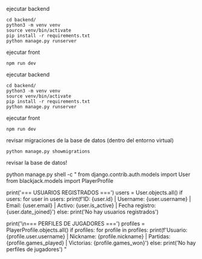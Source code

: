 ejecutar backend

    cd backend/
    python3 -m venv venv
    source venv/bin/activate
    pip install -r requirements.txt
    python manage.py runserver

ejecutar front

    npm run dev
    
ejecutar backend

    cd backend/
    python3 -m venv venv
    source venv/bin/activate
    pip install -r requirements.txt
    python manage.py runserver

ejecutar front

    npm run dev
    
revisar migraciones de la base de datos (dentro del entorno virtual)

    python manage.py showmigrations

revisar la base de datos!

python manage.py shell -c "
from django.contrib.auth.models import User
from blackjack.models import PlayerProfile

print('=== USUARIOS REGISTRADOS ===')
users = User.objects.all()
if users:
    for user in users:
        print(f'ID: {user.id} | Username: {user.username} | Email: {user.email} | Activo: {user.is_active} | Fecha registro: {user.date_joined}')
else:
    print('No hay usuarios registrados')

print('\\n=== PERFILES DE JUGADORES ===')
profiles = PlayerProfile.objects.all()
if profiles:
    for profile in profiles:
        print(f'Usuario: {profile.user.username} | Nickname: {profile.nickname} | Partidas: {profile.games_played} | Victorias: {profile.games_won}')
else:
    print('No hay perfiles de jugadores')
"
